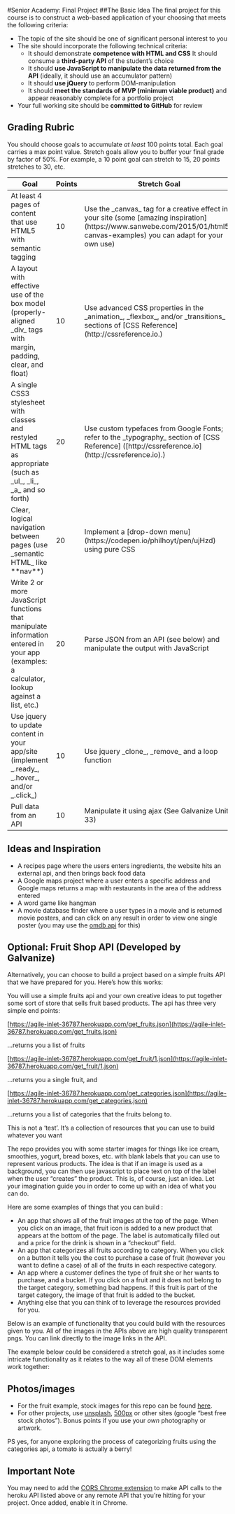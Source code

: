 #Senior Academy: Final Project
##The Basic Idea
The final project for this course is to construct a web-based application of your choosing that meets the following criteria:

* The topic of the site should be one of significant personal interest to you</li>
* The site should incorporate the following technical criteria:
	* It should demonstrate **competence with HTML and CSS**
It should consume a **third-party API** of the student’s choice
	* It should **use JavaScript to manipulate the data returned from the API** (ideally, it should use an accumulator pattern)
	* It should <strong>use jQuery</strong> to perform DOM-manipulation
	* It should <strong>meet the standards of MVP (minimum viable product)</strong> and appear reasonably complete for a portfolio project
* Your full working site should be <strong>committed to GitHub</strong> for review</li>
</ul>

## Grading Rubric

You should choose goals to accumulate _at least_ 100 points total. Each goal carries a max point value. Stretch goals allow you to buffer your final grade by factor of 50%. For example, a 10 point goal can stretch to 15, 20 points stretches to 30, etc.

<table>

<thead>

<tr>

<th>Goal</th>

<th>Points</th>

<th>Stretch Goal</th>

</tr>

</thead>

<tbody>

<tr>

<td>At least 4 pages of content that use HTML5 with semantic tagging</td>

<td>10</td>

<td>Use the _canvas_ tag for a creative effect in your site (some [amazing inspiration](https://www.sanwebe.com/2015/01/html5-canvas-examples) you can adapt for your own use)</td>

</tr>

<tr>

<td>A layout with effective use of the box model (properly-aligned _div_ tags with margin, padding, clear, and float)</td>

<td>10</td>

<td>Use advanced CSS properties in the _animation_, _flexbox_, and/or _transitions_ sections of [CSS Reference](http://cssreference.io.)</td>

</tr>

<tr>

<td>A single CSS3 stylesheet with classes and restyled HTML tags as appropriate (such as _ul_, _li_, _a_ and so forth)</td>

<td>20</td>

<td>Use custom typefaces from Google Fonts; refer to the _typography_ section of [CSS Reference] ([http://cssreference.io](http://cssreference.io).)</td>

</tr>

<tr>

<td>Clear, logical navigation between pages (use _semantic HTML_ like **nav**)</td>

<td>20</td>

<td>Implement a [drop-down menu](https://codepen.io/philhoyt/pen/ujHzd) using pure CSS</td>

</tr>

<tr>

<td>Write 2 or more JavaScript functions that manipulate information entered in your app (examples: a calculator, lookup against a list, etc.)</td>

<td>20</td>

<td>Parse JSON from an API (see below) and manipulate the output with JavaScript</td>

</tr>

<tr>

<td>Use jquery to update content in your app/site (implement _.ready_, _.hover_, and/or _.click_)</td>

<td>10</td>

<td>Use jquery _clone_, _remove_ and a loop function</td>

</tr>

<tr>

<td>Pull data from an API</td>

<td>10</td>

<td>Manipulate it using ajax (See Galvanize Unit 33)</td>

</tr>

</tbody>

</table>

## Ideas and Inspiration

*   A recipes page where the users enters ingredients, the website hits an external api, and then brings back food data
*   A Google maps project where a user enters a specific address and Google maps returns a map with restaurants in the area of the address entered
*   A word game like hangman
*   A movie database finder where a user types in a movie and is returned movie posters, and can click on any result in order to view one single poster (you may use the [omdb api](https://www.omdbapi.com/) for this)

## Optional: Fruit Shop API (Developed by Galvanize)

Alternatively, you can choose to build a project based on a simple fruits API that we have prepared for you. Here’s how this works:

You will use a simple fruits api and your own creative ideas to put together some sort of store that sells fruit based products. The api has three very simple end points:

[https://agile-inlet-36787.herokuapp.com/get_fruits.json](https://agile-inlet-36787.herokuapp.com/get_fruits.json)

…returns you a list of fruits

[https://agile-inlet-36787.herokuapp.com/get_fruit/1.json](https://agile-inlet-36787.herokuapp.com/get_fruit/1.json)

…returns you a single fruit, and

[https://agile-inlet-36787.herokuapp.com/get_categories.json](https://agile-inlet-36787.herokuapp.com/get_categories.json)

…returns you a list of categories that the fruits belong to.

This is not a ‘test’. It’s a collection of resources that you can use to build whatever you want

The repo provides you with some starter images for things like ice cream, smoothies, yogurt, bread boxes, etc. with blank labels that you can use to represent various products. The idea is that if an image is used as a background, you can then use javascript to place text on top of the label when the user “creates” the product. This is, of course, just an idea. Let your imagination guide you in order to come up with an idea of what you can do.

Here are some examples of things that you can build :

*   An app that shows all of the fruit images at the top of the page. When you click on an image, that fruit icon is added to a new product that appears at the bottom of the page. The label is automatically filled out and a price for the drink is shown in a “checkout” field.
*   An app that categorizes all fruits according to category. When you click on a button it tells you the cost to purchase a case of fruit (however you want to define a case) of all of the fruits in each respective category.
*   An app where a customer defines the type of fruit she or her wants to purchase, and a bucket. If you click on a fruit and it does not belong to the target category, something bad happens. If this fruit is part of the target category, the image of that fruit is added to the bucket.
*   Anything else that you can think of to leverage the resources provided for you.

Below is an example of functionality that you could build with the resources given to you. All of the images in the APIs above are high quality transparent pngs. You can link directly to the image links in the API.

The example below could be considered a stretch goal, as it includes some intricate functionality as it relates to the way all of these DOM elements work together:

## Photos/images

*   For the fruit example, stock images for this repo can be found [here](https://learn.galvanize.com/gSchool/javascript-curriculum/fundamentals/160_Final_Project/fruit_store_images/stock.md).
*   For other projects, use [unsplash](unsplash.com), [500px](500px.com) or other sites (google “best free stock photos”). Bonus points if you use your _own_ photography or artwork.

PS yes, for anyone exploring the process of categorizing fruits using the categories api, a tomato is actually a berry!

## Important Note

You may need to add the [CORS Chrome extension](https://chrome.google.com/webstore/detail/cors-toggle/jioikioepegflmdnbocfhgmpmopmjkim?hl=en) to make API calls to the heroku API listed above or any remote API that you’re hitting for your project. Once added, enable it in Chrome.